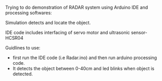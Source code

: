 Trying to do demonstration of RADAR system using Arduino IDE and processing softwares:

Simulation detects and locate the object.

IDE code includes interfacing of servo motor and ultrasonic sensor- HCSR04

Guidlines to use:
* first run the IDE code (i.e Radar.ino) and then run arduino processing code.
* It detects the object between 0-40cm and led blinks when object is detected.
